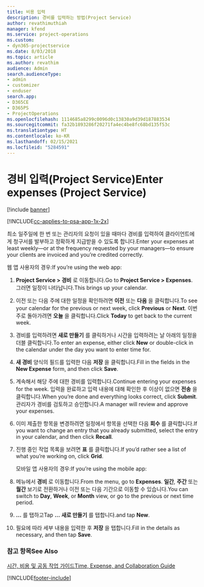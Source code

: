 ```yaml
---
title: 비용 입력
description: 경비를 입력하는 방법(Project Service)
author: revathimuthiah
manager: kfend
ms.service: project-operations
ms.custom:
- dyn365-projectservice
ms.date: 8/03/2018
ms.topic: article
ms.author: revathim
audience: Admin
search.audienceType:
- admin
- customizer
- enduser
search.app:
- D365CE
- D365PS
- ProjectOperations
ms.openlocfilehash: 1114685a8299c0096d0c13830a9d39d187883534
ms.sourcegitcommit: fa32b1893286f20271fa4ec4be8fc68bd135f53c
ms.translationtype: HT
ms.contentlocale: ko-KR
ms.lasthandoff: 02/15/2021
ms.locfileid: "5284591"
---
```

# <a name="enter-expenses-project-service"></a><span data-ttu-id="775d1-103">경비 입력(Project Service)</span><span class="sxs-lookup"><span data-stu-id="775d1-103">Enter expenses (Project Service)</span></span>

[!include [banner](../includes/psa-now-project-operations.md)]

[!INCLUDE[cc-applies-to-psa-app-1x-2x](../includes/cc-applies-to-psa-app-1x-2x.md)]

<span data-ttu-id="775d1-104">최소 일주일에 한 번 또는 관리자의 요청이 있을 때마다 경비를 입력하여 클라이언트에게 청구서를 발부하고 정확하게 지급받을 수 있도록 합니다.</span><span class="sxs-lookup"><span data-stu-id="775d1-104">Enter your expenses at least weekly—or at the frequency requested by your managers—to ensure your clients are invoiced and you’re credited correctly.</span></span>  
  
 <span data-ttu-id="775d1-105">웹 앱 사용자의 경우:</span><span class="sxs-lookup"><span data-stu-id="775d1-105">If you’re using the web app:</span></span>  
  
1. <span data-ttu-id="775d1-106">**Project Service > 경비** 로 이동합니다.</span><span class="sxs-lookup"><span data-stu-id="775d1-106">Go to **Project Service > Expenses**.</span></span> <span data-ttu-id="775d1-107">그러면 일정이 나타납니다.</span><span class="sxs-lookup"><span data-stu-id="775d1-107">This brings up your calendar.</span></span>  
  
2. <span data-ttu-id="775d1-108">이전 또는 다음 주에 대한 일정을 확인하려면 **이전** 또는 **다음** 을 클릭합니다.</span><span class="sxs-lookup"><span data-stu-id="775d1-108">To see your calendar for the previous or next week, click **Previous** or **Next**.</span></span> <span data-ttu-id="775d1-109">이번 주로 돌아가려면 **오늘** 을 클릭합니다.</span><span class="sxs-lookup"><span data-stu-id="775d1-109">Click **Today** to get back to the current week.</span></span>  
  
3. <span data-ttu-id="775d1-110">경비를 입력하려면 **새로 만들기** 를 클릭하거나 시간을 입력하려는 날 아래의 일정을 더블 클릭합니다.</span><span class="sxs-lookup"><span data-stu-id="775d1-110">To enter an expense, either click **New** or double-click in the calendar under the day you want to enter time for.</span></span>  
  
4. <span data-ttu-id="775d1-111">**새 경비** 양식의 필드를 입력한 다음 **저장** 을 클릭합니다.</span><span class="sxs-lookup"><span data-stu-id="775d1-111">Fill in the fields in the **New Expense** form, and then click **Save**.</span></span>  
  
5. <span data-ttu-id="775d1-112">계속해서 해당 주에 대한 경비를 입력합니다.</span><span class="sxs-lookup"><span data-stu-id="775d1-112">Continue entering your expenses for the week.</span></span> <span data-ttu-id="775d1-113">입력을 완료하고 입력 내용에 대해 확인한 후 이상이 없으면 **전송** 을 클릭합니다.</span><span class="sxs-lookup"><span data-stu-id="775d1-113">When you’re done and everything looks correct, click **Submit**.</span></span> <span data-ttu-id="775d1-114">관리자가 경비를 검토하고 승인합니다.</span><span class="sxs-lookup"><span data-stu-id="775d1-114">A manager will review and approve your expenses.</span></span>  
  
6. <span data-ttu-id="775d1-115">이미 제출한 항목을 변경하려면 일정에서 항목을 선택한 다음 **회수** 를 클릭합니다.</span><span class="sxs-lookup"><span data-stu-id="775d1-115">If you want to change an entry that you already submitted, select the entry in your calendar, and then click **Recall**.</span></span>  
  
7. <span data-ttu-id="775d1-116">진행 중인 작업 목록을 보려면 **표** 를 클릭합니다.</span><span class="sxs-lookup"><span data-stu-id="775d1-116">If you’d rather see a list of what you’re working on, click **Grid**.</span></span>  
  
   <span data-ttu-id="775d1-117">모바일 앱 사용자의 경우:</span><span class="sxs-lookup"><span data-stu-id="775d1-117">If you’re using the mobile app:</span></span>  
  
8. <span data-ttu-id="775d1-118">메뉴에서 **경비** 로 이동합니다.</span><span class="sxs-lookup"><span data-stu-id="775d1-118">From the menu, go to **Expenses**.</span></span>     <span data-ttu-id="775d1-119">**일간**, **주간** 또는 **월간** 보기로 전환하거나 이전 또는 다음 기간으로 이동할 수 있습니다.</span><span class="sxs-lookup"><span data-stu-id="775d1-119">You can switch to **Day**, **Week**, or **Month** view, or go to the previous or next time period.</span></span>  
  
9. <span data-ttu-id="775d1-120">**...** 를 탭하고</span><span class="sxs-lookup"><span data-stu-id="775d1-120">Tap **…**</span></span> <span data-ttu-id="775d1-121">**새로 만들기** 를 탭합니다.</span><span class="sxs-lookup"><span data-stu-id="775d1-121">and tap **New**.</span></span>  
  
10. <span data-ttu-id="775d1-122">필요에 따라 세부 내용을 입력한 후 **저장** 을 탭합니다.</span><span class="sxs-lookup"><span data-stu-id="775d1-122">Fill in the details as necessary, and then tap **Save**.</span></span>  
  
### <a name="see-also"></a><span data-ttu-id="775d1-123">참고 항목</span><span class="sxs-lookup"><span data-stu-id="775d1-123">See Also</span></span>  
 [<span data-ttu-id="775d1-124">시간, 비용 및 공동 작업 가이드</span><span class="sxs-lookup"><span data-stu-id="775d1-124">Time, Expense, and Collaboration Guide</span></span>](../psa/time-expense-collaboration-guide.md)


[!INCLUDE[footer-include](../includes/footer-banner.md)]